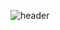 ![header](https://capsule-render.vercel.app/api?type=slice&color=98B485&height=300&section=footer&text=LeeMinHyeong&fontSize=90)

